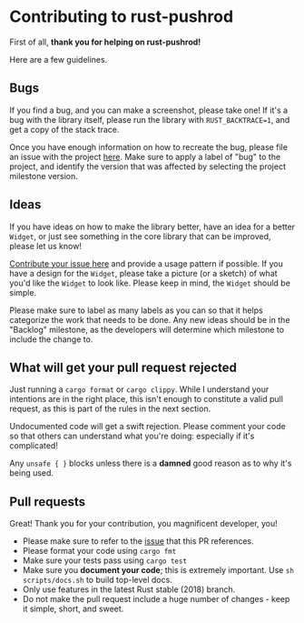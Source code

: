 # Contributing to rust-pushrod

First of all, **thank you for helping on rust-pushrod!**

Here are a few guidelines.

## Bugs

If you find a bug, and you can make a screenshot, please take one!  If it's a bug with
the library itself, please run the library with `RUST_BACKTRACE=1`, and get a copy of
the stack trace.

Once you have enough information on how to recreate the bug, please file an issue with
the project [here](https://github.com/KenSuenobu/rust-pushrod/issues).  Make sure to apply
a label of "bug" to the project, and identify the version that was affected by selecting
the project milestone version.

## Ideas

If you have ideas on how to make the library better, have an idea for a better `Widget`,
or just see something in the core library that can be improved, please let us know!

[Contribute your issue here](https://github.com/KenSuenobu/rust-pushrod/issues) and
provide a usage pattern if possible.  If you have a design for the `Widget`, please
take a picture (or a sketch) of what you'd like the `Widget` to look like.  Please keep
in mind, the `Widget` should be simple.

Please make sure to label as many labels as you can so that it helps categorize the work
that needs to be done.  Any new ideas should be in the "Backlog" milestone, as the
developers will determine which milestone to include the change to.

## What will get your pull request rejected

Just running a `cargo format` or `cargo clippy`.  While I understand your intentions are
in the right place, this isn't enough to constitute a valid pull request, as this is
part of the rules in the next section.

Undocumented code will get a swift rejection.  Please comment your code so that others
can understand what you're doing: especially if it's complicated!

Any `unsafe { }` blocks unless there is a **damned** good reason as to why it's being
used.

## Pull requests

Great!  Thank you for your contribution, you magnificent developer, you!

* Please make sure to refer to the [issue](https://github.com/KenSuenobu/rust-pushrod/issues) that this PR references.
* Please format your code using `cargo fmt`
* Make sure your tests pass using `cargo test`
* Make sure you **document your code**; this is extremely important.  Use `sh scripts/docs.sh` to build top-level docs.
* Only use features in the latest Rust stable (2018) branch.
* Do not make the pull request include a huge number of changes - keep it simple, short, and sweet.


